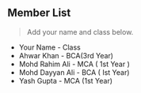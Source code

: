 ## Member List

> Add your name and class below.

- Your Name - Class
- Ahwar Khan - BCA(3rd Year)
- Mohd Rahim Ali - MCA ( 1st Year )
- Mohd Dayyan Ali - BCA ( Ist Year)
- Yash Gupta - MCA (1st Year)
